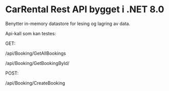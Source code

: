 # CarRental Rest API bygget i .NET 8.0

Benytter in-memory datastore for lesing og lagring av data.

Api-kall som kan testes:

GET:

/api/Booking/GetAllBookings

/api/Booking/GetBookingById/<id>


POST:

/api/Booking/CreateBooking
